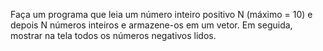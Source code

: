 Faça um programa que leia um número inteiro positivo N (máximo = 10) e depois N números inteiros
e armazene-os em um vetor. Em seguida, mostrar na tela todos os números negativos lidos. 